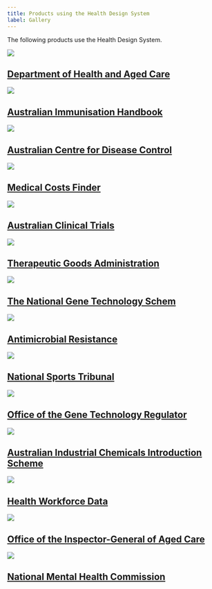 ```yaml
---
title: Products using the Health Design System
label: Gallery
---
```


<div class="au-body">
    <p class="au-introduction">The following products use the Health Design System.</p>
    <div class="health-band gallery">
        <div class="health-grid health-listing health-grid--2col-md health-grid--5col-lg">
            <div class="health-card health-card--clickable health-card--shadow">
                <div class="health-card__image">
                    <img src="../images/sites/hga.png" />
                </div>
                <div class="health-card__body">
                    <h2 class="health-card__title">
                        <a class="health-card__link" href="https://www.health.gov.au/">Department of Health and Aged Care</a>
                    </h2>
                </div>
            </div>
            <div class="health-card health-card--clickable health-card--shadow">
                <div class="health-card__image">
                    <img src="../images/sites/aih.png" />
                </div>
                <div class="health-card__body">
                    <h2 class="health-card__title">
                        <a class="health-card__link" href="https://immunisationhandbook.health.gov.au/">Australian Immunisation Handbook</a>
                    </h2>
                </div>
            </div>
            <div class="health-card health-card--clickable health-card--shadow">
                <div class="health-card__image">
                    <img src="../images/sites/cdc.png" />
                </div>
                <div class="health-card__body">
                    <h2 class="health-card__title">
                        <a class="health-card__link" href="https://www.cdc.gov.au/">Australian Centre for Disease Control</a>
                    </h2>
                </div>
            </div>
            <div class="health-card health-card--clickable health-card--shadow">
                <div class="health-card__image">
                    <img src="../images/sites/mcf.png" />
                </div>
                <div class="health-card__body">
                    <h2 class="health-card__title">
                        <a class="health-card__link" href="https://medicalcostsfinder.health.gov.au/">Medical Costs Finder</a>
                    </h2>
                </div>
            </div>
            <div class="health-card health-card--clickable health-card--shadow">
                <div class="health-card__image">
                    <img src="../images/sites/act.png" />
                </div>
                <div class="health-card__body">
                    <h2 class="health-card__title">
                        <a class="health-card__link" href="https://www.australianclinicaltrials.gov.au/">Australian Clinical Trials</a>
                    </h2>
                </div>
            </div>
            <div class="health-card health-card--clickable health-card--shadow">
                <div class="health-card__image">
                    <img src="../images/sites/tga.png" />
                </div>
                <div class="health-card__body">
                    <h2 class="health-card__title">
                        <a class="health-card__link" href="https://www.tga.gov.au/">Therapeutic Goods Administration</a>
                    </h2>
                </div>
            </div>
            <div class="health-card health-card--clickable health-card--shadow">
                <div class="health-card__image">
                    <img src="../images/sites/genetech.png" />
                </div>
                <div class="health-card__body">
                    <h2 class="health-card__title">
                        <a class="health-card__link" href="https://www.genetechnology.gov.au/">The National Gene Technology Schem</a>
                    </h2>
                </div>
            </div>
            <div class="health-card health-card--clickable health-card--shadow">
                <div class="health-card__image">
                    <img src="../images/sites/amr.png" />
                </div>
                <div class="health-card__body">
                    <h2 class="health-card__title">
                        <a class="health-card__link" href="https://www.amr.gov.au/">Antimicrobial Resistance</a>
                    </h2>
                </div>
            </div>
            <div class="health-card health-card--clickable health-card--shadow">
                <div class="health-card__image">
                    <img src="../images/sites/nst.png" />
                </div>
                <div class="health-card__body">
                    <h2 class="health-card__title">
                        <a class="health-card__link" href="https://www.nationalsportstribunal.gov.au/">National Sports Tribunal</a>
                    </h2>
                </div>
            </div>
            <div class="health-card health-card--clickable health-card--shadow">
                <div class="health-card__image">
                    <img src="../images/sites/ogtr.png" />
                </div>
                <div class="health-card__body">
                    <h2 class="health-card__title">
                        <a class="health-card__link" href="https://www.ogtr.gov.au/">Office of the Gene Technology Regulator</a>
                    </h2>
                </div>
            </div>
            <div class="health-card health-card--clickable health-card--shadow">
                <div class="health-card__image">
                    <img src="../images/sites/aicis.png" />
                </div>
                <div class="health-card__body">
                    <h2 class="health-card__title">
                        <a class="health-card__link" href="https://www.industrialchemicals.gov.au/">Australian Industrial Chemicals Introduction Scheme</a>
                    </h2>
                </div>
            </div>
            <div class="health-card health-card--clickable health-card--shadow">
                <div class="health-card__image">
                    <img src="../images/sites/hwd.png" />
                </div>
                <div class="health-card__body">
                    <h2 class="health-card__title">
                        <a class="health-card__link" href="https://hwd.health.gov.au/">Health Workforce Data</a>
                    </h2>
                </div>
            </div>
            <div class="health-card health-card--clickable health-card--shadow">
                <div class="health-card__image">
                    <img src="../images/sites/igac.png" />
                </div>
                <div class="health-card__body">
                    <h2 class="health-card__title">
                        <a class="health-card__link" href="https://www.igac.gov.au/">Office of the Inspector-General of Aged Care</a>
                    </h2>
                </div>
            </div>
            <div class="health-card health-card--clickable health-card--shadow">
                <div class="health-card__image">
                    <img src="../images/sites/nmhc.png" />
                </div>
                <div class="health-card__body">
                    <h2 class="health-card__title">
                        <a class="health-card__link" href="https://www.mentalhealthcommission.gov.au/">National Mental Health Commission</a>
                    </h2>
                </div>
            </div>
        </div>
    </div>
</div>